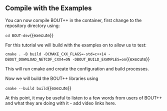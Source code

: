 
## Compile with the Examples

You can now compile BOUT++ in the container, first change to the repository directory using:

`cd BOUT-dev`{{execute}}

For this tutorial we will build with the examples on to allow us to test:

`cmake . -B build -DCMAKE_CXX_FLAGS=-std=c++14 -DBOUT_DOWNLOAD_NETCDF_CXX4=ON -DBOUT_BUILD_EXAMPLES=on`{{execute}}

This will run cmake and create the configuration and build processes.

Now we will build the BOUT++ libraries using

`cmake --build build`{{execute}}

At this point, it may be useful to listen to a few words from users of BOUT++ and what they are doing with it - add video links here.
